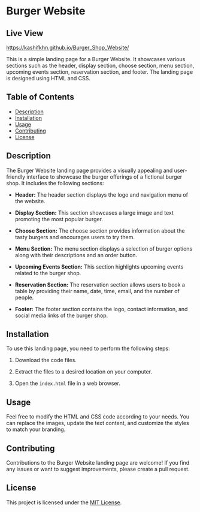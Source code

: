 # Burger Website

## Live View
https://kashifkhn.github.io/Burger_Shop_Website/

This is a simple landing page for a Burger Website. It showcases various sections such as the header, display section, choose section, menu section, upcoming events section, reservation section, and footer. The landing page is designed using HTML and CSS.

## Table of Contents
- [Description](#description)
- [Installation](#installation)
- [Usage](#usage)
- [Contributing](#contributing)
- [License](#license)

## Description

The Burger Website landing page provides a visually appealing and user-friendly interface to showcase the burger offerings of a fictional burger shop. It includes the following sections:

- **Header:** The header section displays the logo and navigation menu of the website.

- **Display Section:** This section showcases a large image and text promoting the most popular burger.

- **Choose Section:** The choose section provides information about the tasty burgers and encourages users to try them.

- **Menu Section:** The menu section displays a selection of burger options along with their descriptions and an order button.

- **Upcoming Events Section:** This section highlights upcoming events related to the burger shop.

- **Reservation Section:** The reservation section allows users to book a table by providing their name, date, time, email, and the number of people.

- **Footer:** The footer section contains the logo, contact information, and social media links of the burger shop.

## Installation

To use this landing page, you need to perform the following steps:

1. Download the code files.

2. Extract the files to a desired location on your computer.

3. Open the `index.html` file in a web browser.

## Usage

Feel free to modify the HTML and CSS code according to your needs. You can replace the images, update the text content, and customize the styles to match your branding.

## Contributing

Contributions to the Burger Website landing page are welcome! If you find any issues or want to suggest improvements, please create a pull request.

## License

This project is licensed under the [MIT License](LICENSE).
